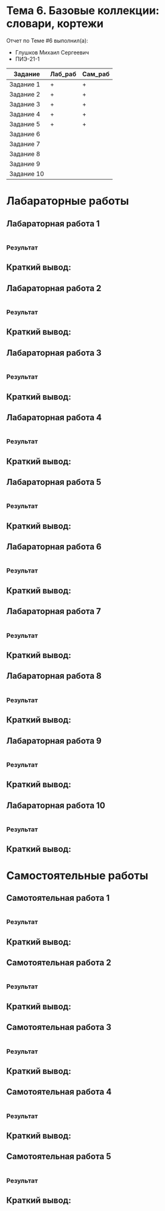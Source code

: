 # Тема 6. Базовые коллекции: словари, кортежи
Отчет по Теме #6 выполнил(а):
- Глушков Михаил Сергеевич
- ПИЭ-21-1

| Задание | Лаб_раб | Сам_раб |
| ------ | ------ | ------ |
| Задание 1 | + | + |
| Задание 2 | + | + |
| Задание 3 | + | + |
| Задание 4 | + | + |
| Задание 5 | + | + |
| Задание 6 |  | |
| Задание 7 |  | |
| Задание 8 |  |  |
| Задание 9 |  |  |
| Задание 10 |  |  |

# Лабараторные работы 
   ## Лабараторная работа 1


  ```python

```
  ### Результат
  
 
## Краткий вывод:



   ## Лабараторная работа 2


  ```python

```
  ### Результат
  
 
## Краткий вывод:



   ## Лабараторная работа 3


  ```python

```
  ### Результат
  
 
## Краткий вывод:



   ## Лабараторная работа 4


  ```python

```
  ### Результат
  
 
## Краткий вывод:



   ## Лабараторная работа 5


  ```python

```
  ### Результат
  
 
## Краткий вывод:



   ## Лабараторная работа 6


  ```python

```
  ### Результат
  
 
## Краткий вывод:


   ## Лабараторная работа 7


  ```python

```
  ### Результат
  
 
## Краткий вывод:



   ## Лабараторная работа 8


  ```python

```
  ### Результат
  
 
## Краткий вывод:



   ## Лабараторная работа 9


  ```python

```
  ### Результат
  
 
## Краткий вывод:



   ## Лабараторная работа 10


  ```python

```
  ### Результат
  
 
## Краткий вывод:


# Самостоятельные работы
   ## Самотоятельная работа 1


  ```python

```
  ### Результат
  
 
## Краткий вывод:

  ## Самотоятельная работа 2


  ```python

```
  ### Результат
  
 
## Краткий вывод:

  ## Самотоятельная работа 3


  ```python

```
  ### Результат
  
 
## Краткий вывод:

  ## Самотоятельная работа 4


  ```python

```
  ### Результат
  
 
## Краткий вывод:

  ## Самотоятельная работа 5


  ```python

```
  ### Результат
  
 
## Краткий вывод:

